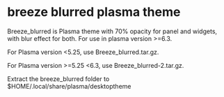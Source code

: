 # breeze blurred plasma theme
Breeze_blurred is Plasma theme with 70% opacity for panel and widgets, with blur effect for both. For use in plasma version >=6.3.

For Plasma version <5.25, use Breeze_blurred.tar.gz.

For Plasma version >=5.25 <6.3, use Breeze_blurred-2.tar.gz.


Extract the breeze_blurred folder to $HOME/.local/share/plasma/desktoptheme

